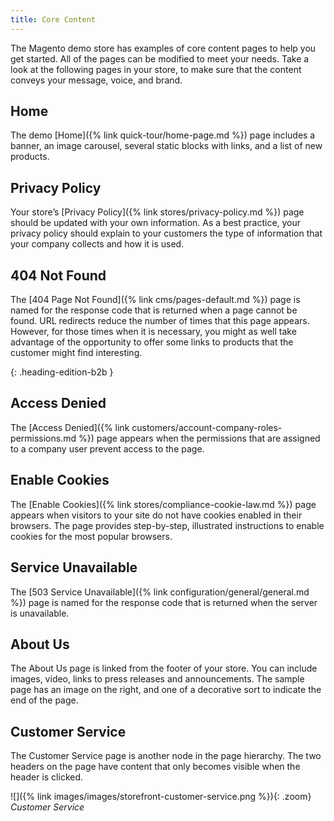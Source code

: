 ```yaml
---
title: Core Content
---
```


The Magento demo store has examples of core content pages to help you get started. All of the pages can be modified to meet your needs. Take a look at the following pages in your store, to make sure that the content conveys your message, voice, and brand.

## Home

The demo [Home]({% link quick-tour/home-page.md %}) page includes a banner, an image carousel, several static blocks with links, and a list of new products.

## Privacy Policy

Your store’s [Privacy Policy]({% link stores/privacy-policy.md %}) page should be updated with your own information. As a best practice, your privacy policy should explain to your customers the type of information that your company collects and how it is used.

## 404 Not Found

The [404 Page Not Found]({% link cms/pages-default.md %}) page is named for the response code that is returned when a page cannot be found. URL redirects reduce the number of times that this page appears. However, for those times when it is necessary, you might as well take advantage of the opportunity to offer some links to products that the customer might find interesting.

{: .heading-edition-b2b }
## Access Denied

The [Access Denied]({% link customers/account-company-roles-permissions.md %}) page appears when the permissions that are assigned to a company user prevent access to the page.

## Enable Cookies

The [Enable Cookies]({% link stores/compliance-cookie-law.md %}) page appears when visitors to your site do not have cookies enabled in their browsers. The page provides step-by-step, illustrated instructions to enable cookies for the most popular browsers.

## Service Unavailable

The [503 Service Unavailable]({% link configuration/general/general.md %}) page is named for the response code that is returned when the server is unavailable.

## About Us

The About Us page is linked from the footer of your store. You can include images, video, links to press releases and announcements. The sample page has an image on the right, and one of a decorative sort to indicate the end of the page.

## Customer Service

The Customer Service page is another node in the page hierarchy. The two headers on the page have content that only becomes visible when the header is clicked.

![]({% link images/images/storefront-customer-service.png %}){: .zoom}
_Customer Service_
